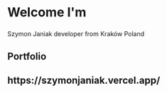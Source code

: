 <h1 align="left">Welcome I'm</h1>

###

<p align="left">Szymon Janiak developer from Kraków Poland</p>

###

<h2 align="left"></h2> 
<h2 align="left">Portfolio</h2>

<h2 align="left">https://szymonjaniak.vercel.app/</h2> 

###


###


###



###
